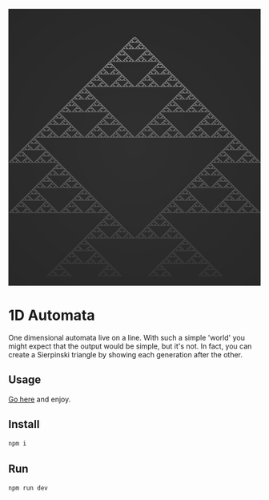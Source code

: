 ![screenshot](./screenshot.jpg)

# 1D Automata

One dimensional automata live on a line. With such a simple 'world' you might expect that the output would be simple, but it's not. In fact, you can create a Sierpinski triangle by showing each generation after the other.

## Usage

[Go here](http://lejeunerenard.github.io/sketch/experiments/1d-automata/) and enjoy.

## Install

```bash
npm i
```

## Run

```bash
npm run dev
```
